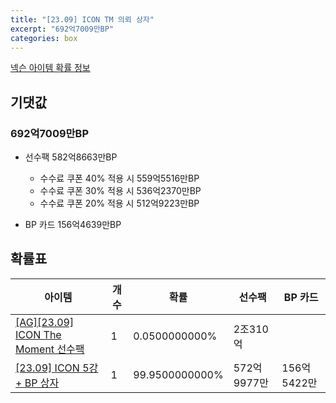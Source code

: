 ```yaml
---
title: "[23.09] ICON TM 의뢰 상자"
excerpt: "692억7009만BP"
categories: box
---
```

[넥슨 아이템 확률 정보](http://iteminfo.nexon.com/probability/fo4?sn=7246)

## 기댓값
### 692억7009만BP
  - 선수팩 582억8663만BP
    - 수수료 쿠폰 40% 적용 시 559억5516만BP
    - 수수료 쿠폰 30% 적용 시 536억2370만BP
    - 수수료 쿠폰 20% 적용 시 512억9223만BP

  - BP 카드 156억4639만BP

## 확률표

|아이템|개수|확률|선수팩|BP 카드|
|---|---|---|---|---|
|[[AG][23.09] ICON The Moment 선수팩](/player/7245)|1|0.0500000000%|2조310억||
|[[23.09] ICON 5강 + BP 상자](/box/7260)|1|99.9500000000%|572억9977만|156억5422만|
